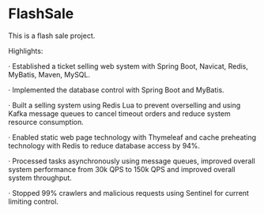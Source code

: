 # FlashSale
This is a flash sale project. 

Highlights:

· Established a ticket selling web system with Spring Boot, Navicat, Redis, MyBatis, Maven, MySQL.

· Implemented the database control with Spring Boot and MyBatis.

· Built a selling system using Redis Lua to prevent overselling and using Kafka message queues to cancel timeout orders
  and reduce system resource consumption.
  
· Enabled static web page technology with Thymeleaf and cache preheating technology with Redis to reduce database
  access by 94%.
  
· Processed tasks asynchronously using message queues, improved overall system performance from 30k QPS to 150k
  QPS and improved overall system throughput.
  
· Stopped 99% crawlers and malicious requests using Sentinel for current limiting control.
